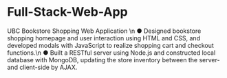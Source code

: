 # Full-Stack-Web-App
UBC Bookstore Shopping Web Application \n
● Designed bookstore shopping homepage and user interaction using HTML and CSS, and developed modals with JavaScript to realize shopping cart and checkout functions.\n
● Built a RESTful server using Node.js and constructed local database with MongoDB, updating the store inventory between the server- and client-side by AJAX. 
